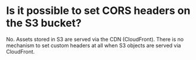 #  Is it possible to set CORS headers on the S3 bucket? 

No. Assets stored in S3 are served via the CDN (CloudFront). There is no mechanism to set custom headers at all when S3 objects are served via CloudFront.